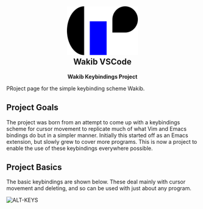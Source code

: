 <h2 align="center"><img src="https://raw.githubusercontent.com/darkstego/wakib-vscode-keybindings/main/images/icon.png" height="128"><br>Wakib VSCode</h2>
<p align="center"><strong>Wakib Keybindings Project</strong></p>

PRoject page for the simple keybinding scheme Wakib. 

## Project Goals

The project was born from an attempt to come up with a keybindings scheme for cursor movement to replicate much of what Vim and Emacs bindings do but in a simpler manner. Initially this started off as an Emacs extension, but slowly grew to cover more programs. This is now a project to enable the use of these keybindings everywhere possible.

## Project Basics

The basic keybindings are shown below. These deal mainly with cursor movement and deleting, and so can be used with just about any program.

![ALT-KEYS](https://i.postimg.cc/Fz0qq6DQ/Keyboard-ALT-Layout3.png "wakib-keys alt bindings")
